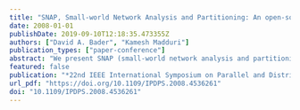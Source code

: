 ```yaml
---
title: "SNAP, Small-world Network Analysis and Partitioning: An open-source parallel graph framework for the exploration of large-scale networks"
date: 2008-01-01
publishDate: 2019-09-10T12:18:35.473355Z
authors: ["David A. Bader", "Kamesh Madduri"]
publication_types: ["paper-conference"]
abstract: "We present SNAP (small-world network analysis and partitioning), an open-source graph framework for exploratory study and partitioning of large-scale networks. To illustrate the capability of SNAP, we discuss the design, implementation, and performance of three novel parallel community detection algorithms that optimize modularity, a popular measure for clustering quality in social network analysis. In order to achieve scalable parallel performance, we exploit typical network characteristics of small-world networks, such as the low graph diameter, sparse connectivity, and skewed degree distribution. We conduct an extensive experimental study on real-world graph instances and demonstrate that our parallel schemes, coupled with aggressive algorithm engineering for small-world networks, give significant running time improvements over existing modularity-based clustering heuristics, with little or no loss in clustering quality. For instance, our divisive clustering approach based on approximate edge betweenness centrality is more than two orders of magnitude faster than a competing greedy approach, for a variety of large graph instances on the Sun Fire T2000 multicore system. SNAP also contains parallel implementations of fundamental graph-theoretic kernels and topological analysis metrics (e.g., breadth-first search, connected components, vertex and edge centrality) that are optimized for small- world networks. The SNAP framework is extensible; the graph kernels are modular, portable across shared memory multicore and symmetric multiprocessor systems, and simplify the design of high-level domain-specific applications."
featured: false
publication: "*22nd IEEE International Symposium on Parallel and Distributed Processing, IPDPS 2008, Miami, Florida USA, April 14-18, 2008*"
url_pdf: "https://doi.org/10.1109/IPDPS.2008.4536261"
doi: "10.1109/IPDPS.2008.4536261"
---
```


